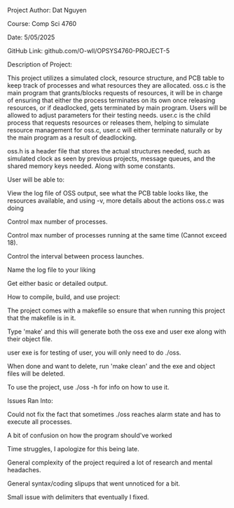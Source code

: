 Project Author: Dat Nguyen

Course: Comp Sci 4760

Date: 5/05/2025

GitHub Link: github.com/O-wll/OPSYS4760-PROJECT-5

Description of Project:

This project utilizes a simulated clock, resource structure, and PCB table to keep track of processes and what resources they are allocated. oss.c is the main program that grants/blocks requests of resources, it will be in charge of ensuring that either the process terminates on its own once releasing resources, or if deadlocked, gets terminated by main program. Users will be
allowed to adjust parameters for their testing needs. user.c is the child process that requests resources or releases them, helping to simulate resource management for oss.c, user.c will either terminate naturally or by the main program as a result of deadlocking.

oss.h is a header file that stores the actual structures needed, such as simulated clock as seen by previous projects, message queues, and the shared memory keys needed. Along with some constants.

User will be able to:

View the log file of OSS output, see what the PCB table looks like, the resources available, and using -v, more details about the actions oss.c was doing

Control max number of processes.

Control max number of processes running at the same time (Cannot exceed 18).

Control the interval between process launches.

Name the log file to your liking

Get either basic or detailed output.

How to compile, build, and use project:

The project comes with a makefile so ensure that when running this project that the makefile is in it.

Type 'make' and this will generate both the oss exe and user exe along with their object file.

user exe is for testing of user, you will only need to do ./oss.

When done and want to delete, run 'make clean' and the exe and object files will be deleted.

To use the project, use ./oss -h for info on how to use it.

Issues Ran Into:

Could not fix the fact that sometimes ./oss reaches alarm state and has to execute all processes.

A bit of confusion on how the program should've worked

Time struggles, I apologize for this being late.

General complexity of the project required a lot of research and mental headaches.

General syntax/coding slipups that went unnoticed for a bit.

Small issue with delimiters that eventually I fixed.
